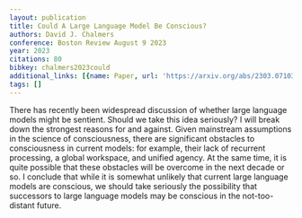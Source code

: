```yaml
---
layout: publication
title: Could A Large Language Model Be Conscious?
authors: David J. Chalmers
conference: Boston Review August 9 2023
year: 2023
citations: 80
bibkey: chalmers2023could
additional_links: [{name: Paper, url: 'https://arxiv.org/abs/2303.07103'}]
tags: []
---
```

There has recently been widespread discussion of whether large language
models might be sentient. Should we take this idea seriously? I will break down
the strongest reasons for and against. Given mainstream assumptions in the
science of consciousness, there are significant obstacles to consciousness in
current models: for example, their lack of recurrent processing, a global
workspace, and unified agency. At the same time, it is quite possible that
these obstacles will be overcome in the next decade or so. I conclude that
while it is somewhat unlikely that current large language models are conscious,
we should take seriously the possibility that successors to large language
models may be conscious in the not-too-distant future.